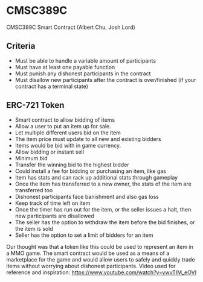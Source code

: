 # CMSC389C
CMSC389C Smart Contract (Albert Chu, Josh Lord)

## Criteria
* Must be able to handle a variable amount of participants
* Must have at least one payable function
* Must punish any dishonest participants in the contract
* Must disallow new participants after the contract is over/finished (if your contract has a terminal state)

## ERC-721 Token
* Smart contract to allow bidding of items
* Allow a user to put an item up for sale.
* Let multiple different users bid on the item
* The item price must update to all new and existing bidders
* Items would be bid with in game currency.
* Allow bidding or instant sell
* Minimum bid
* Transfer the winning bid to the highest bidder
* Could install a fee for bidding or purchasing an item, like gas
* Item has stats and can rack up additional stats through gameplay
* Once the item has transferred to a new owner, the stats of the item are transferred too
* Dishonest participants face banishment and also gas loss
* Keep track of time left on item
* Once the timer has run out for the item, or the seller issues a halt, then new participants are disallowed
* The seller has the option to withdraw the item before the bid finishes, or the item is sold
* Seller has the option to set a limit of bidders for an item

Our thought was that a token like this could be used to represent an item in a MMO game. The smart contract would be used as a means of a marketplace for the game and would allow users to safely and quickly trade items without worrying about dishonest participants. Video used for reference and inspiration: https://www.youtube.com/watch?v=ywvTIM_eOVI

